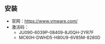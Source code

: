 ## 安装

- 官网：https://www.vmware.com/
- 激活码：
  - JU090-6039P-08409-8J0QH-2YR7F
  - MC60H-DWHD5-H80U9-6V85M-8280D